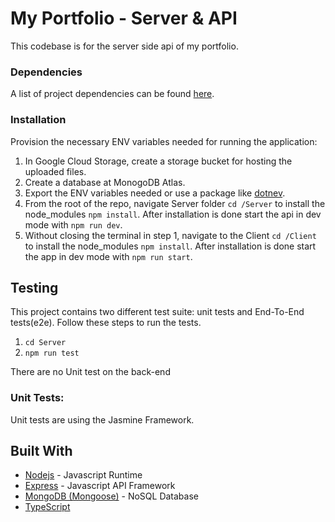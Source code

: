 # My Portfolio - Server & API
This codebase is for the server side api of my portfolio.

### Dependencies
A list of project dependencies can be found [here](package.json).

### Installation

Provision the necessary ENV variables needed for running the application:

1. In Google Cloud Storage, create a storage bucket for hosting the uploaded files.
2. Create a database at MonogoDB Atlas.
3. Export the ENV variables needed or use a package like [dotnev](https://www.npmjs.com/package/dotenv).
4. From the root of the repo, navigate Server folder `cd /Server` to install the node_modules `npm install`. After installation is done start the api in dev mode with `npm run dev`.
5. Without closing the terminal in step 1, navigate to the Client `cd /Client` to install the node_modules `npm install`. After installation is done start the app in dev mode with `npm run start`.

## Testing

This project contains two different test suite: unit tests and End-To-End tests(e2e). Follow these steps to run the tests.

1. `cd Server`
2. `npm run test`

There are no Unit test on the back-end

### Unit Tests:

Unit tests are using the Jasmine Framework.

## Built With

- [Nodejs](https://nodejs.org) - Javascript Runtime
- [Express](https://expressjs.com/) - Javascript API Framework
- [MongoDB (Mongoose)](https://www.mongodb.com) - NoSQL Database
- [TypeScript](https://expressjs.com/)